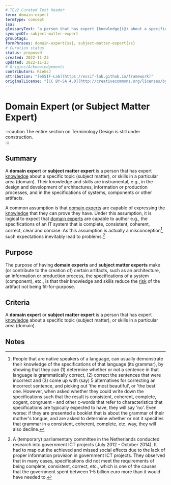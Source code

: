 ```yaml
---
# TEv2 Curated Text Header
term: domain-expert
termType: concept
isa:
glossaryText: "a person that has expert [knowledge](@) about a specific topic (subject matter), or skills in a particular area (domain)."
synonymOf: subject-matter-expert
grouptags:
formPhrases: domain-expert{ss}, subject-matter-expert{ss}
# Curation status
status: proposed
created: 2022-11-23
updated: 2022-11-23
# Origins/Acknowledgements
contributors: RieksJ
attribution: "[eSSIF-Lab](https://essif-lab.github.io/framework)"
originalLicense: "[CC BY-SA 4.0](http://creativecommons.org/licenses/by-sa/4.0/?ref=chooser-v1)"
---
```


# Domain Expert (or Subject Matter Expert)

:::caution
The entire section on Terminology Design is still under construction.<br/>
:::

## Summary
A **domain expert** or **subject matter expert** is a person that has expert [knowledge](@) about a specific topic (subject matter), or skills in a particular area (domain). Their knowledge and skills are instrumental, e.g., in the design and development of architectures, information or production processes, and in the specifications of systems, components or other artifacts.

A common assumption is that [domain experts](@) are capable of expressing the [knowledge](@) that they can prove they have. Under this assumption, it is logical to expect that [domain experts](@) are capable to author e.g., the specifications of an IT system that is complete, consistent, coherent, correct, clear and concise. As this assumption is actually a misconception[^1], such expectations inevitably lead to problems.[^2]

## Purpose
The purpose of having **domain experts** and **subject matter experts** make (or contribute to the creation of) certain artifacts, such as an architecture, an information or production process, the specifications of a system (component), etc., is that their knowledge and skills reduce the [risk](@) of the artifact not being fit-for-purpose.

## Criteria
A **domain expert** or **subject matter expert** is a person that has expert [knowledge](@) about a specific topic (subject matter), or skills in a particular area (domain).

## Notes

[^1]: People that are native speakers of a language, can usually demonstrate their knowledge of the specifications of that language (its grammar), by showing that they can (1) determine whether or not a sentence in that language is grammatically correct, (2) correct the sentences that were incorrect and (3) come up with (say) 5 alternatives for correcting an incorrect sentence, and picking out 'the most beautiful', or 'the best' one. However, when asked whether they could write down the specifications such that the result is consistent, coherent, complete, cogent, congruent - and other c-words that refer to characteristics that specifications are typically expected to have, they will say 'no'. Even worse: if they are presented a booklet that is about the grammar of their mother's tongue, and are asked to determine whether or not it specifies that grammar in a consistent, coherent, complete, etc. way, they will also decline.

[^2]: A (temporary) parliamentary committee in the Netherlands conducted research into government ICT projects (July 2012 - October 2014). It had to map out the achieved and missed social effects due to the lack of proper information provision in government ICT projects. They observed that in many cases, specifications did not meet the requirements of being complete, consistent, correct, etc., which is one of the causes that the government spent between 1-5 billion euro more than it would have needed to.
